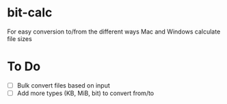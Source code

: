 # bit-calc
For easy conversion to/from the different ways Mac and Windows calculate file sizes

# To Do
- [ ] Bulk convert files based on input
- [ ] Add more types (KB, MiB, bit) to convert from/to
